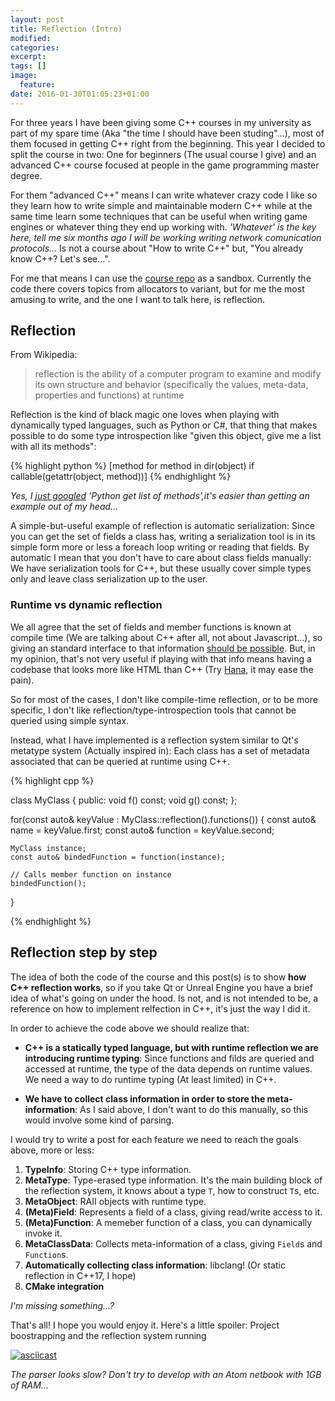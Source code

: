 ```yaml
---
layout: post
title: Reflection (Intro)
modified:
categories: 
excerpt:
tags: []
image:
  feature:
date: 2016-01-30T01:05:23+01:00
---
```


For three years I have been giving some C++ courses in my university as part
of my spare time (Aka "the time I should have been studing"...), most of 
them focused in getting C++ right from the beginning. This year
I decided to split the course in two: One for beginners (The usual course I
give) and an advanced C++ course focused at people in the game programming 
master degree.

For them "advanced C++" means I can write whatever crazy code I like so they learn how
to write simple and maintainable modern C++ while at the same time learn some
techniques that can be useful when writing game engines or whatever
thing they end up working with. *'Whatever' is the key here, tell me six
months ago I will be working writing network comunication protocols...*
Is not a course about "How to write C++" but, "You already know C++? Let's see...".

For me that means I can use the [course repo](https://github.com/GueimUCM/siplasplas) as a sandbox.
Currently the code there covers topics from allocators to variant, but for
me the most amusing to write, and the one I want to talk here, is reflection.

## Reflection

From Wikipedia:

> reflection is the ability of a computer program to examine and modify 
> its own structure and behavior (specifically the values, meta-data, properties and functions) at runtime

Reflection is the kind of black magic one loves when playing with dynamically 
typed languages, such as Python or C#, that thing that makes possible to do 
some type introspection like "given this object, give me a list with all its 
methods":

{% highlight python %}
[method for method in dir(object) if callable(getattr(object, method))]
{% endhighlight %}

*Yes, I [just googled](http://stackoverflow.com/questions/34439/finding-what-methods-an-object-has) 'Python get list of methods',it's easier than
getting an example out of my head...*

A simple-but-useful example of reflection is automatic serialization:
Since you can get the set of fields a class has, writing a serialization tool is
in its simple form more or less a foreach loop writing or reading that fields.
By automatic I mean that you don't have to care about class fields manually: We
have serialization tools for C++, but these usually cover simple types only
and leave class serialization up to the user.

### Runtime vs dynamic reflection

We all agree that the set of fields and member functions is known at compile 
time (We are talking about C++ after all, not about Javascript...), so giving
an standard interface to that information [should be possible](https://www.google.es/url?sa=t&rct=j&q=&esrc=s&source=web&cd=2&ved=0ahUKEwi2tcmTutDKAhXM7hoKHejYAtgQFggpMAE&url=https%3A%2F%2Fisocpp.org%2Ffiles%2Fpapers%2Fn3996.pdf&usg=AFQjCNEuhwqFC70Cmi8d5ZCp3rbxSdve1w&sig2=ygIJuD4dlOxCfRtQsljOQg). But, in my opinion,
that's not very useful if playing with that info means having a codebase that
looks more like HTML than C++ (Try [Hana](https://github.com/boostorg/hana), it may ease the pain).

So for most of the cases, I don't like compile-time reflection, or to be more
specific, I don't like reflection/type-introspection tools that cannot be
queried using simple syntax.

Instead, what I have implemented is a reflection system similar to Qt's metatype
system (Actually inspired in): Each class has a set of metadata associated that
can be queried at runtime using C++.

{% highlight cpp %}

class MyClass
{
public:
    void f() const;
    void g() const;
};

for(const auto& keyValue : MyClass::reflection().functions())
{
    const auto& name = keyValue.first;
    const auto& function = keyValue.second;

    MyClass instance;
    const auto& bindedFunction = function(instance);

    // Calls member function on instance
    bindedFunction();
}

{% endhighlight %}

## Reflection step by step

The idea of both the code of the course and this post(s) is to show **how
C++ reflection works**, so if you take Qt or Unreal Engine you have a brief
idea of what's going on under the hood. Is not, and is not intended to be, a 
reference on how to implement relfection in C++, it's just the way I did it.

In order to achieve the code above we should realize that:

 - **C++ is a statically typed language, but with runtime reflection we are
 introducing runtime typing**: Since functions and filds are queried and accessed
 at runtime, the type of the data depends on runtime values. We need a way to do runtime typing (At least limited) in C++.
 
 - **We have to collect class information in order to store the meta-information**: As I said
 above, I don't want to do this manually, so this would involve some kind of 
 parsing.

I would try to write a post for each feature we need to reach the goals above, 
more or less:

 1. **TypeInfo**: Storing C++ type information.
 2. **MetaType**: Type-erased type information. It's the main building block of the
    reflection system, it knows about a type `T`, how to construct `T`s, etc.
 3. **MetaObject**: RAII objects with runtime type.
 4. **(Meta)Field**: Represents a field of a class, giving read/write access to it.
 5. **(Meta)Function**: A memeber function of a class, you can dynamically invoke it.
 6. **MetaClassData**: Collects meta-information of a class, giving `Field`s and `Function`s.
 7. **Automatically collecting class information**: libclang! (Or static reflection in C++17, I hope)
 8. **CMake integration**

*I'm missing something...?*

That's all! I hope you would enjoy it. Here's a little spoiler: 
Project boostrapping and the reflection system running

[![asciicast](https://asciinema.org/a/c13nlez3fhd86xdkicw7l6y8q.png)](https://asciinema.org/a/c13nlez3fhd86xdkicw7l6y8q)

*The parser looks slow? Don't try to develop with an Atom netbook with 1GB of RAM...*
